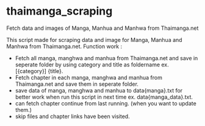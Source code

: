 # thaimanga_scraping
Fetch data and images of Manga, Manhua and Manhwa from Thaimanga.net

This script made for scraping data and image for Manga, Manhua and Manhwa from Thaimanga.net.
Function work :
- Fetch all manga, manghwa and manhua from Thaimanga.net and save in seperate folder by using category and title as foldername ex. [{category}] {title}.
- Fetch chapter in each manga, manghwa and manhua from Thaimanga.net and save them in seperate folder.
- save data of manga, manghwa and manhua to data\{manga}.txt for better work when run this script in next time ex. data\{manga_data}.txt.
- can fetch chapter continue from last running. (when you want to update them.)
- skip files and chapter links have been visited.
